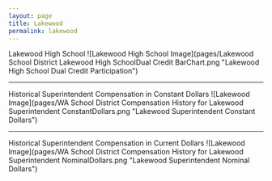 ```yaml
---
layout: page
title: Lakewood
permalink: lakewood
---
```



Lakewood High School
![Lakewood High School Image](pages/Lakewood School District Lakewood High SchoolDual Credit BarChart.png "Lakewood High School Dual Credit Participation")

___

Historical Superintendent Compensation in Constant Dollars
![Lakewood Image](pages/WA School District Compensation History for Lakewood Superintendent ConstantDollars.png "Lakewood Superintendent Constant Dollars")

___

Historical Superintendent Compensation in Current Dollars
![Lakewood Image](pages/WA School District Compensation History for Lakewood Superintendent NominalDollars.png "Lakewood Superintendent Nominal Dollars")